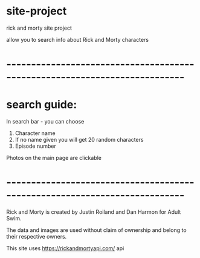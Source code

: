 # site-project
 rick and morty site project
 
 allow you to search info about Rick and Morty characters
 
# --------------------------------------------------------------------------

# search  guide:
 In search bar - you can choose
   1. Character name
   2. If no name given you will get 20 random characters
   2. Episode number
 
 Photos on the main page are clickable
 
 # --------------------------------------------------------------------------

 Rick and Morty is created by Justin Roiland and Dan Harmon for Adult Swim.

 The data and images are used without claim of ownership and belong to their respective owners.

 This site uses https://rickandmortyapi.com/ api
 
 

